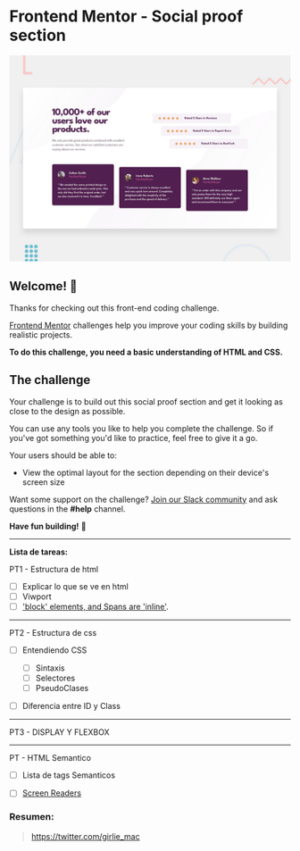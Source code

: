 # Frontend Mentor - Social proof section

![Design preview for the Social proof section coding challenge](./design/desktop-preview.jpg)

## Welcome! 👋

Thanks for checking out this front-end coding challenge.

[Frontend Mentor](https://www.frontendmentor.io) challenges help you improve your coding skills by building realistic projects.

**To do this challenge, you need a basic understanding of HTML and CSS.**

## The challenge

Your challenge is to build out this social proof section and get it looking as close to the design as possible.

You can use any tools you like to help you complete the challenge. So if you've got something you'd like to practice, feel free to give it a go.

Your users should be able to:

- View the optimal layout for the section depending on their device's screen size

Want some support on the challenge? [Join our Slack community](https://www.frontendmentor.io/slack) and ask questions in the **#help** channel.


**Have fun building!** 🚀

* * * 

**Lista de tareas:**

PT1 - Estructura de html
  - [ ] Explicar lo que se ve en html
  - [ ] Viwport
  - [ ] ['block' elements, and Spans are 'inline'](https://developer.mozilla.org/en-US/docs/Web/HTML/Inline_elements). 

* * *

PT2 - Estructura de css
  - [ ] Entendiendo CSS
    - [ ] Sintaxis
    - [ ] Selectores
    - [ ] PseudoClases
  - [ ] Diferencia entre ID y Class


* * *

PT3 - DISPLAY Y FLEXBOX

* * *

PT - HTML Semantico

  - [ ] Lista de tags Semanticos
  - [ ] [Screen Readers](https://www.youtube.com/watch?v=dEbl5jvLKGQ)



### Resumen: 

> https://twitter.com/girlie_mac


